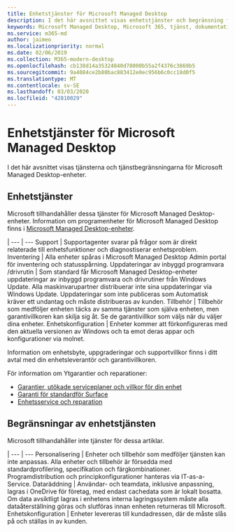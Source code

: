 ```yaml
---
title: Enhetstjänster för Microsoft Managed Desktop
description: I det här avsnittet visas enhetstjänster och begränsning för Microsoft Managed Desktop.
keywords: Microsoft Managed Desktop, Microsoft 365, tjänst, dokumentation
ms.service: m365-md
author: jaimeo
ms.localizationpriority: normal
ms.date: 02/06/2019
ms.collection: M365-modern-desktop
ms.openlocfilehash: cb138d14a35324840d78000b55a2f4376c3869b5
ms.sourcegitcommit: 9a4084ce2b80bac883412e0ec956b6c0cc18d0f5
ms.translationtype: MT
ms.contentlocale: sv-SE
ms.lasthandoff: 03/03/2020
ms.locfileid: "42810029"
---
```

# <a name="microsoft-managed-desktop-device-services"></a>Enhetstjänster för Microsoft Managed Desktop

I det här avsnittet visas tjänsterna och tjänstbegränsningarna för Microsoft Managed Desktop-enheter.

## <a name="device-services"></a>Enhetstjänster

Microsoft tillhandahåller dessa tjänster för Microsoft Managed Desktop-enheter. Information om programenheter för Microsoft Managed Desktop finns i [Microsoft Managed Desktop-enheter](device-list.md).

 | 
 --- | ---
Support | Supportagenter svarar på frågor som är direkt relaterade till enhetsfunktioner och diagnostiserar enhetsproblem.
Inventering | Alla enheter spåras i Microsoft Managed Desktop Admin portal för inventering och statusspårning.
Uppdateringar av inbyggd programvara /drivrutin | Som standard får Microsoft Managed Desktop-enheter uppdateringar av inbyggd programvara och drivrutiner från Windows Update. Alla maskinvarupartner distribuerar inte sina uppdateringar via Windows Update. Uppdateringar som inte publiceras som Automatisk kräver ett undantag och måste distribueras av kunden.
Tillbehör | Tillbehör som medföljer enheten täcks av samma tjänster som själva enheten, men garantivillkoren kan skilja sig åt. Se de garantivillkor som väljs när du väljer dina enheter. 
Enhetskonfiguration    | Enheter kommer att förkonfigureras med den aktuella versionen av Windows och ta emot deras appar och konfigurationer via molnet. 

Information om enhetsbyte, uppgraderingar och supportvillkor finns i ditt avtal med din enhetsleverantör och garantivillkoren.

För information om Ytgarantier och reparationer:
- [Garantier, utökade serviceplaner och villkor för din enhet](https://support.microsoft.com/help/4040687/info-about-warranties-extended-service-plans-and-terms-conditions)
- [Garanti för standardför Surface](https://support.microsoft.com/help/4036296)
- [Enhetsservice och reparation](https://support.microsoft.com/devices)

## <a name="device-service-limitations"></a>Begränsningar av enhetstjänsten

Microsoft tillhandahåller inte tjänster för dessa artiklar.

 | 
 --- | ---
Personalisering | Enheter och tillbehör som medföljer tjänsten kan inte anpassas. Alla enheter och tillbehör är försedda med standardprofilering, specifikation och färgkombinationer. Programdistribution och principkonfigurationer hanteras via IT-as-a-Service.
Dataräddning | Användar- och teamdata, inklusive anpassning, lagras i OneDrive för företag, med endast cachedata som är lokalt bosatta. Om data avsiktligt lagras i enhetens interna lagringssystem måste alla dataåterställning göras och slutföras innan enheten returneras till Microsoft.
Enhetskonfiguration | Enheter levereras till kundadressen, där de måste slås på och ställas in av kunden.

